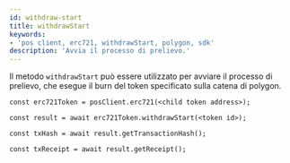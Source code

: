 ```yaml
---
id: withdraw-start
title: withdrawStart
keywords:
- 'pos client, erc721, withdrawStart, polygon, sdk'
description: 'Avvia il processo di prelievo.'
---
```


Il metodo `withdrawStart` può essere utilizzato per avviare il processo di prelievo, che esegue il burn del token specificato sulla catena di polygon.

```
const erc721Token = posClient.erc721(<child token address>);

const result = await erc721Token.withdrawStart(<token id>);

const txHash = await result.getTransactionHash();

const txReceipt = await result.getReceipt();

```
